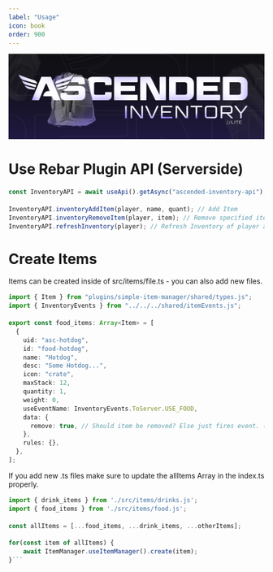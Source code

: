 ```yaml
---
label: "Usage"
icon: book
order: 900
---
```


![](/static/Inventory-Lite.jpg)

# Use Rebar Plugin API (Serverside)

```typescript
const InventoryAPI = await useApi().getAsync("ascended-inventory-api");

InventoryAPI.inventoryAddItem(player, name, quant); // Add Item
InventoryAPI.inventoryRemoveItem(player, item); // Remove specified item
InventoryAPI.refreshInventory(player); // Refresh Inventory of player after add/removal
```

# Create Items

Items can be created inside of src/items/file.ts - you can also add new files.

```typescript
import { Item } from "plugins/simple-item-manager/shared/types.js";
import { InventoryEvents } from "../../../shared/itemEvents.js";

export const food_items: Array<Item> = [
  {
    uid: "asc-hotdog",
    id: "food-hotdog",
    name: "Hotdog",
    desc: "Some Hotdog...",
    icon: "crate",
    maxStack: 12,
    quantity: 1,
    weight: 0,
    useEventName: InventoryEvents.ToServer.USE_FOOD,
    data: {
      remove: true, // Should item be removed? Else just fires event. (ID-Card for EXAMPLE)
    },
    rules: {},
  },
];
```

If you add new .ts files make sure to update the allItems Array in the index.ts properly.

````typescript
import { drink_items } from './src/items/drinks.js';
import { food_items } from './src/items/food.js';

const allItems = [...food_items, ...drink_items, ...otherItems];

for(const item of allItems) {
    await ItemManager.useItemManager().create(item);
}```
````
